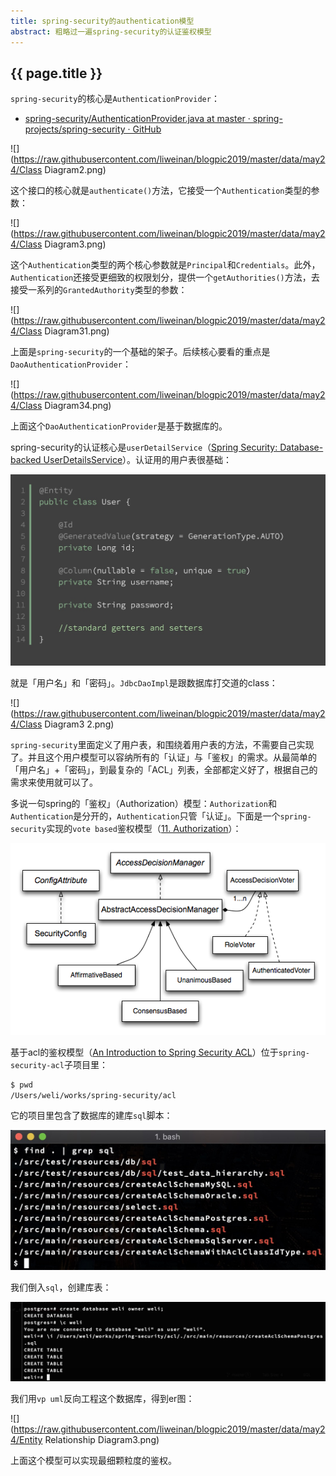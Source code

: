 ```yaml
---
title: spring-security的authentication模型
abstract: 粗略过一遍spring-security的认证鉴权模型
---
```


## {{ page.title }}

`spring-security`的核心是`AuthenticationProvider`：

* [spring-security/AuthenticationProvider.java at master · spring-projects/spring-security · GitHub](https://github.com/spring-projects/spring-security/blob/master/core/src/main/java/org/springframework/security/authentication/AuthenticationProvider.java)

![](https://raw.githubusercontent.com/liweinan/blogpic2019/master/data/may24/Class Diagram2.png)

这个接口的核心就是`authenticate()`方法，它接受一个`Authentication`类型的参数：

![](https://raw.githubusercontent.com/liweinan/blogpic2019/master/data/may24/Class Diagram3.png)

这个`Authentication`类型的两个核心参数就是`Principal`和`Credentials`。此外，`Authentication`还接受更细致的权限划分，提供一个`getAuthorities()`方法，去接受一系列的`GrantedAuthority`类型的参数：

![](https://raw.githubusercontent.com/liweinan/blogpic2019/master/data/may24/Class Diagram31.png)

上面是`spring-security`的一个基础的架子。后续核心要看的重点是`DaoAuthenticationProvider`：

![](https://raw.githubusercontent.com/liweinan/blogpic2019/master/data/may24/Class Diagram34.png)	

上面这个`DaoAuthenticationProvider`是基于数据库的。

spring-security的认证核心是`userDetailService`（[Spring Security: Database-backed UserDetailsService](https://www.baeldung.com/spring-security-authentication-with-a-database)）。认证用的用户表很基础：

![](https://raw.githubusercontent.com/liweinan/blogpic2019/master/data/may24/2D16EA20-873C-4715-8270-3ECC611F1E88.png)

就是「用户名」和「密码」。`JdbcDaoImpl`是跟数据库打交道的class：

![](https://raw.githubusercontent.com/liweinan/blogpic2019/master/data/may24/Class Diagram3 2.png)

`spring-security`里面定义了用户表，和围绕着用户表的方法，不需要自己实现了。并且这个用户模型可以容纳所有的「认证」与「鉴权」的需求。从最简单的「用户名」+「密码」，到最复杂的「ACL」列表，全部都定义好了，根据自己的需求来使用就可以了。

多说一句spring的「鉴权」（Authorization）模型：`Authorization`和`Authentication`是分开的，`Authentication`只管「认证」。下面是一个`spring-security`实现的`vote based`鉴权模型（[11. Authorization](https://docs.spring.io/spring-security/site/docs/current/reference/html/authorization.html)）：

![](https://raw.githubusercontent.com/liweinan/blogpic2019/master/data/may24/access-decision-voting.png)

基于acl的鉴权模型（[An Introduction to Spring Security ACL](https://www.baeldung.com/spring-security-acl)）位于`spring-security-acl`子项目里：

```bash
$ pwd
/Users/weli/works/spring-security/acl
```

它的项目里包含了数据库的建库`sql`脚本：

![](https://raw.githubusercontent.com/liweinan/blogpic2019/master/data/may24/FFC95E6D-6778-4AD8-9797-ECA0C4901C2A.png)

我们倒入`sql`，创建库表：

![](https://raw.githubusercontent.com/liweinan/blogpic2019/master/data/may24/28742AEA-3733-475A-B07A-3863D8A9021D.png)

我们用`vp uml`反向工程这个数据库，得到er图：

![](https://raw.githubusercontent.com/liweinan/blogpic2019/master/data/may24/Entity Relationship Diagram3.png)

上面这个模型可以实现最细颗粒度的鉴权。




